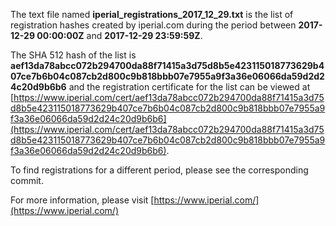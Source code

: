 The text file named **iperial_registrations_2017_12_29.txt** is the list of registration hashes created by iperial.com during the period between **2017-12-29 00:00:00Z** and **2017-12-29 23:59:59Z**.

The SHA 512 hash of the list is **aef13da78abcc072b294700da88f71415a3d75d8b5e423115018773629b407ce7b6b04c087cb2d800c9b818bbb07e7955a9f3a36e06066da59d2d24c20d9b6b6** and the registration certificate for the list can be viewed at [https://www.iperial.com/cert/aef13da78abcc072b294700da88f71415a3d75d8b5e423115018773629b407ce7b6b04c087cb2d800c9b818bbb07e7955a9f3a36e06066da59d2d24c20d9b6b6](https://www.iperial.com/cert/aef13da78abcc072b294700da88f71415a3d75d8b5e423115018773629b407ce7b6b04c087cb2d800c9b818bbb07e7955a9f3a36e06066da59d2d24c20d9b6b6).

To find registrations for a different period, please see the corresponding commit.

For more information, please visit [https://www.iperial.com/](https://www.iperial.com/)
